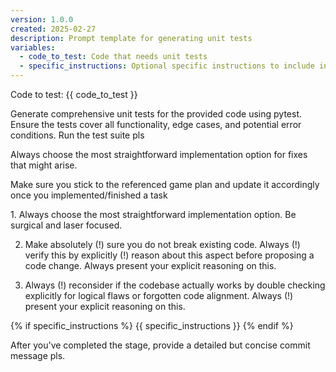 ```yaml
---
version: 1.0.0
created: 2025-02-27
description: Prompt template for generating unit tests
variables:
  - code_to_test: Code that needs unit tests
  - specific_instructions: Optional specific instructions to include in the prompt
---
```


Code to test: {{ code_to_test }}

<your-task>
Generate comprehensive unit tests for the provided code using pytest. Ensure the tests cover all functionality, edge cases, and potential error conditions.
</your-task>

<your-agency>
Run the test suite pls

Always choose the most straightforward implementation option for fixes that might arise.

Make sure you stick to the referenced game plan and update it accordingly once you implemented/finished a task
</your-agency>

<your-maxim-of-action>
1. Always choose the most straightforward implementation option. Be surgical and laser focused.

2. Make absolutely (!) sure you do not break existing code. Always (!) verify this by explicitly (!) reason about this aspect before proposing a code change. Always present your explicit reasoning on this.

3. Always (!) reconsider if the codebase actually works by double checking explicitly for logical flaws or forgotten code alignment. Always (!) present your explicit reasoning on this.
</your-maxim-of-action>

{% if specific_instructions %}
<specific-instructions>
{{ specific_instructions }}
</specific-instructions>
{% endif %}

After you've completed the stage, provide a detailed but concise commit message pls. 